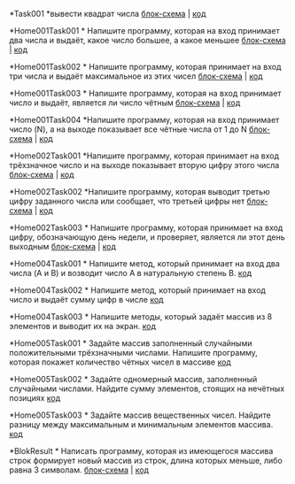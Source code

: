 *Task001 *вывести квадрат числа [блок-схема](SEMINAR/../Task001/example.drawio.png) | [код](SEMINAR/../Task001/Program.cs)

*Home001Task001 * Напишите программу, которая на вход принимает два числа и выдаёт, какое число большее, а какое меньшее [блок-схема](SEMINAR/../Home001Task001/example.drawio.png) | [код](SEMINAR/../Home001Task001/Program.cs)


*Home001Task002 * Напишите программу, которая принимает на вход три числа и выдаёт максимальное из этих чисел [блок-схема](seminar/../Home001Task002/example.drawio.png) | [код](seminar/../Home001Task002/Program.cs)

*Home001Task003 * Напишите программу, которая на вход принимает число и выдаёт, является ли число чётным [блок-схема](seminar/../Home001Task003/example.drawio.png) | [код](seminar/../Home001Task003/Program.cs)

*Home001Task004 *Напишите программу, которая на вход принимает число (N), а на выходе показывает все чётные числа от 1 до N [блок-схема](seminar/../Home001Task004/example.drawio.png) | [код](seminar/../Home001Task004/Program.cs)

*Home002Task001 *Напишите программу, которая принимает на вход трёхзначное число и на выходе показывает вторую цифру этого числа [блок-схема](Seminar/../Home002Task001/example.drawio.png) | [код](seminar/../Home002Task001/Program.cs)

*Home002Task002 *Напишите программу, которая выводит третью цифру заданного числа или сообщает, что третьей цифры нет [блок-схема](seminar/../Home002Task002/example.drawio.png) | [код](seminar/../Home002Task002/Program.cs)

*Home002Task003 * Напишите программу, которая принимает на вход цифру, обозначающую день недели, и проверяет, является ли этот день выходным [блок-схема](seminar/../Home002Task003/example.drawio.png) | [код](seminar/../Home002Task003/Program.cs)

*Ноme004Task001 * Напишите метод, который принимает на вход два числа (A и B) и возводит число A в натуральную степень B. [код](Home004Task001/Program.cs)

*Ноme004Task002 * Напишите метод, который принимает на вход число и выдаёт сумму цифр в числе [код](Home004Task002/Program.cs)

*Ноme004Task003 * Напишите методы, который задаёт массив из 8 элементов и выводит их на экран. [код](Home004Task003/Program.cs)

*Home005Task001 * Задайте массив заполненный случайными положительными трёхзначными числами. Напишите программу, которая покажет количество чётных чисел в массиве [код](Home005Task001/Program.cs)

*Home005Task002 * Задайте одномерный массив, заполненный случайными числами. Найдите сумму элементов, стоящих на нечётных позициях [код](Home005Task002/Program.cs)

*Home005Task003 * Задайте массив вещественных чисел. Найдите разницу между максимальным и минимальным элементов массива. [код](Home005Task003/Program.cs)

*BlokResult * Написать программу, которая из имеющегося массива строк формирует новый массив из строк, длина которых меньше, либо равна 3 символам. [блок-схема](seminar/../BlokResult/example.drawio.png) | [код](seminar/../BlokResult/Program.cs)